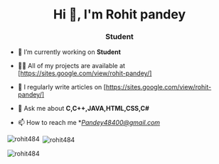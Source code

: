 <h1 align="center">Hi 👋, I'm Rohit pandey</h1>
<h3 align="center">Student</h3>

- 🔭 I’m currently working on **Student**

- 👨‍💻 All of my projects are available at [https://sites.google.com/view/rohit-pandey/]

- 📝 I regularly write articles on [https://sites.google.com/view/rohit-pandey/]

- 💬 Ask me about **C,C++,JAVA,HTML,CSS,C#**

- 📫 How to reach me **Pandey48400@gmail.com*


<p><img align="left" src="https://github-readme-stats.vercel.app/api/top-langs?username=rohit484&show_icons=true&locale=en&layout=compact" alt="rohit484" /></p>

<p>&nbsp;<img align="center" src="https://github-readme-stats.vercel.app/api?username=rohit484&show_icons=true&locale=en" alt="rohit484" /></p>

<p><img align="center" src="https://github-readme-streak-stats.herokuapp.com/?user=rohit484&" alt="rohit484" /></p>
